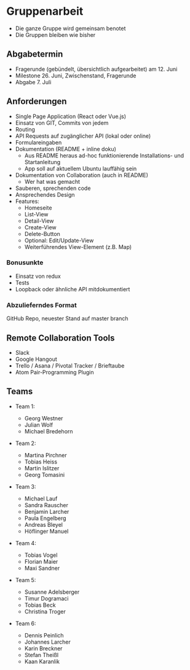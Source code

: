 # Gruppenarbeit

- Die ganze Gruppe wird gemeinsam benotet
- Die Gruppen bleiben wie bisher

## Abgabetermin

- Fragerunde (gebündelt, übersichtlich aufgearbeitet) am 12. Juni
- Milestone 26. Juni, Zwischenstand, Fragerunde
- Abgabe 7. Juli

## Anforderungen

- Single Page Application (React oder Vue.js)
- Einsatz von GIT, Commits von jedem
- Routing
- API Requests auf zugänglicher API (lokal oder online)
- Formulareingaben
- Dokumentation (README + inline doku)
  - Aus README heraus ad-hoc funktionierende Installations- und Startanleitung
  - App soll auf aktuellem Ubuntu lauffähig sein
- Dokumentation von Collaboration (auch in README)
  - Wer hat was gemacht
- Sauberen, sprechenden code
- Ansprechendes Design
- Features:
  - Homeseite
  - List-View
  - Detail-View
  - Create-View
  - Delete-Button
  - Optional: Edit/Update-View
  - Weiterführendes View-Element (z.B. Map)

### Bonusunkte

- Einsatz von redux
- Tests
- Loopback oder ähnliche API mitdokumentiert

### Abzulieferndes Format

GitHub Repo, neuester Stand auf master branch

## Remote Collaboration Tools

- Slack
- Google Hangout
- Trello / Asana / Pivotal Tracker / Brieftaube
- Atom Pair-Programming Plugin

## Teams

- Team 1:
  - Georg Westner
  - Julian Wolf
  - Michael Bredehorn

- Team 2:
  - Martina Pirchner
  - Tobias Heiss
  - Martin Islitzer
  - Georg Tomasini

- Team 3:
  - Michael Lauf
  - Sandra Rauscher
  - Benjamin Larcher
  - Paula Engelberg
  - Andreas Bleyel
  - Höflinger Manuel

- Team 4:
  - Tobias Vogel
  - Florian Maier
  - Maxi Sandner

- Team 5:
  - Susanne Adelsberger
  - Timur Dogramaci
  - Tobias Beck
  - Christina Troger

- Team 6:
  - Dennis Peinlich
  - Johannes Larcher
  - Karin Breckner
  - Stefan Theißl
  - Kaan Karanlik
